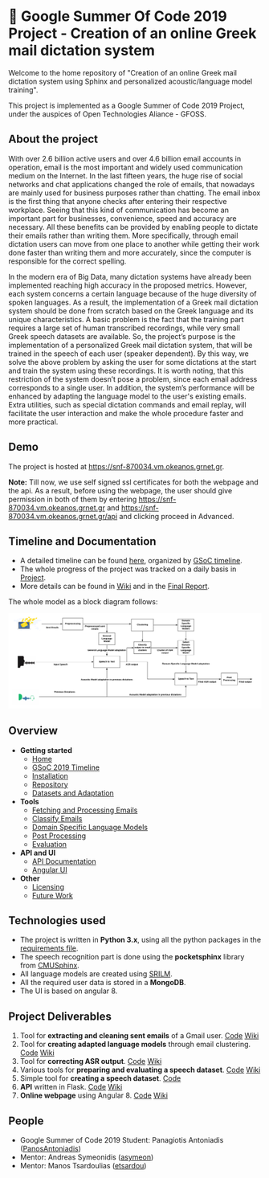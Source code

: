  # :rocket: Google Summer Of Code 2019 Project - Creation of an online Greek mail dictation system

Welcome to the home repository of "Creation of an online Greek mail dictation system using Sphinx and personalized acoustic/language model training".

This project is implemented as a Google Summer of Code 2019 Project, under the auspices of Open Technologies Aliance - GFOSS.

## About the project

With over 2.6 billion active users and over 4.6 billion email accounts in operation, email is the most important and widely used communication medium on the Internet. In the last fifteen years, the huge rise of social networks and chat applications changed the role of emails, that nowadays are mainly used for business purposes rather than chatting. The email inbox is the first thing that anyone checks after entering their respective workplace. Seeing that this kind of communication has become an important part for businesses, convenience, speed and accuracy are necessary. All these benefits can be provided by enabling people to dictate their emails rather than writing them. More specifically, through email dictation users can move from one place to another while getting their work done faster than writing them and more accurately, since the computer is responsible for the correct spelling.

In the modern era of Big Data, many dictation systems have already been implemented reaching high accuracy in the proposed metrics. However,  each system concerns a certain language because of the huge diversity of spoken languages. As a result, the implementation of a Greek mail dictation system should be done from scratch based on the Greek language and its unique characteristics. A basic problem is the fact that the training part requires a large set of human transcribed recordings, while very small Greek speech datasets are available. So, the project’s purpose is the implementation of a personalized Greek mail dictation system, that will be trained in the speech of each user (speaker dependent). By this way, we solve the above problem by asking the user for some dictations at the start and train the system using these recordings. Ιt is worth noting, that this restriction of the system doesn’t pose a problem, since each email address corresponds to a single user. In addition, the system’s performance will be enhanced by adapting the language model to the user's existing emails. Extra utilities, such as special dictation commands and email replay, will facilitate the user interaction and make the whole procedure faster and more practical.

## Demo
The project is hosted at https://snf-870034.vm.okeanos.grnet.gr.

__Note:__ Till now, we use self signed ssl certificates for both the webpage and the api. As a result, before using the webpage, the user should give permission in both of them by entering https://snf-870034.vm.okeanos.grnet.gr and https://snf-870034.vm.okeanos.grnet.gr/api and clicking proceed in Advanced.

## Timeline and Documentation

- A detailed timeline can be found [here](https://github.com/eellak/gsoc2019-sphinx/wiki/Timeline), organized by [GSoC timeline](https://developers.google.com/open-source/gsoc/timeline). 
- The whole progress of the project was tracked on a daily basis in [Project](https://github.com/eellak/gsoc2019-sphinx/projects/1).
- More details can be found in [Wiki](https://github.com/eellak/gsoc2019-sphinx/wiki) and in the [Final Report](https://gist.github.com/PanosAntoniadis/2a056cdbe4eb8556c30e33193e84d1b0).

 
The whole model as a block diagram follows:

<img src="https://github.com/eellak/gsoc2019-sphinx/blob/master/docs/pics/model2.png"/> 

## Overview

- **Getting started**
  - [Home](https://github.com/eellak/gsoc2019-sphinx/wiki)
  - [GSoC 2019 Timeline](https://github.com/eellak/gsoc2019-sphinx/wiki/Timeline)
  - [Installation](https://github.com/eellak/gsoc2019-sphinx/wiki/Installation)
  - [Repository](https://github.com/eellak/gsoc2019-sphinx/wiki/Repository)
  - [Datasets and Adaptation](https://github.com/eellak/gsoc2019-sphinx/wiki/Datasets-and-Adaptation)
- **Tools**
  - [Fetching and Processing Emails](https://github.com/eellak/gsoc2019-sphinx/wiki/Fetching-and-Processing-Emails)
  - [Classify Emails](https://github.com/eellak/gsoc2019-sphinx/wiki/Classify-Emails)
  - [Domain Specific Language Models](https://github.com/eellak/gsoc2019-sphinx/wiki/Domain-Specific-Language-Models)
  - [Post Processing](https://github.com/eellak/gsoc2019-sphinx/wiki/Post-Processing)
  - [Evaluation](https://github.com/eellak/gsoc2019-sphinx/wiki/Evaluation)
- **API and UI**
  - [API Documentation](https://github.com/eellak/gsoc2019-sphinx/wiki/API-Documentation)
  - [Angular UI](https://github.com/eellak/gsoc2019-sphinx/wiki/Angular-UI)
- **Other**
  - [Licensing](https://github.com/eellak/gsoc2019-sphinx/wiki/Licensing)
  - [Future Work](https://github.com/eellak/gsoc2019-sphinx/wiki/Future-Work)



## Technologies used
- The project is written in __Python 3.x__, using all the python packages in the [requirements file](https://github.com/eellak/gsoc2019-sphinx/blob/master/requirements.txt).
- The speech recognition part is done using the __pocketsphinx__ library from [CMUSphinx](https://cmusphinx.github.io/wiki/).
- All language models are created using [SRILM](http://www.speech.sri.com/projects/srilm/).
- All the required user data is stored in a __MongoDB__.
- The UI is based on angular 8.

## Project Deliverables

1. Tool for __extracting and cleaning sent emails__ of a Gmail user. [Code](https://github.com/eellak/gsoc2019-sphinx/tree/master/email_processing) [Wiki](https://github.com/eellak/gsoc2019-sphinx/wiki/Fetching-and-Processing-Emails)
2. Tool for __creating adapted language models__ through email clustering. [Code](https://github.com/eellak/gsoc2019-sphinx/tree/master/email_clustering) [Wiki](https://github.com/eellak/gsoc2019-sphinx/wiki/Domain-Specific-Language-Models)
3. Tool for __correcting ASR output__. [Code](https://github.com/eellak/gsoc2019-sphinx/tree/master/post_processing) [Wiki](https://github.com/eellak/gsoc2019-sphinx/wiki/Post-Processing)
4. Various tools for __preparing and evaluating a speech dataset__. [Code](https://github.com/eellak/gsoc2019-sphinx/tree/master/data/scripts) [Wiki](https://github.com/eellak/gsoc2019-sphinx/wiki/Datasets-and-Adaptation) 
5. Simple tool for __creating a speech dataset__. [Code](https://github.com/PanosAntoniadis/fast-recorder)
6. __API__ written in Flask. [Code](https://github.com/eellak/gsoc2019-sphinx/tree/master/api) [Wiki](https://github.com/eellak/gsoc2019-sphinx/wiki/API-Documentation)
7. __Online webpage__ using Angular 8. [Code](https://github.com/eellak/gsoc2019-sphinx/tree/master/angular-ui) [Wiki](https://github.com/eellak/gsoc2019-sphinx/wiki/Angular-UI)

## People
- Google Summer of Code 2019 Student: Panagiotis Antoniadis ([PanosAntoniadis](https://github.com/PanosAntoniadis))
- Mentor: Andreas Symeonidis ([asymeon](https://github.com/asymeon))
- Mentor: Manos Tsardoulias ([etsardou](https://github.com/etsardou))
